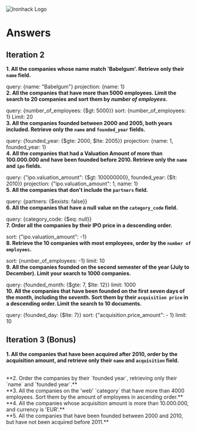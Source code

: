 ![Ironhack Logo](https://i.imgur.com/1QgrNNw.png)
# Answers
## Iteration 2
**1. All the companies whose name match 'Babelgum'. Retrieve only their `name` field.**
<!-- Your Query Goes Here -->
query: {name: "Babelgum"}
projection: {name: 1}
<br>
**2. All the companies that have more than 5000 employees. Limit the search to 20 companies and sort them by *number of employees*.**
<!-- Your Query Goes Here -->
query: {number_of_employees: {$gt: 5000}}
sort: {number_of_employees: 1}
Limit: 20
<br>
**3. All the companies founded between 2000 and 2005, both years included. Retrieve only the `name` and `founded_year` fields.**
<!-- Your Query Goes Here -->
query: {founded_year: {$gte: 2000, $lte: 2005}}
projection: {name: 1, founded_year: 1}
<br>
**4. All the companies that had a Valuation Amount of more than 100.000.000 and have been founded before 2010. Retrieve only the `name` and `ipo` fields.**
<!-- Your Query Goes Here -->
query: {"ipo.valuation_amount": {$gt: 100000000}, founded_year: {$lt: 2010}}
projection: {"ipo.valuation_amount": 1, name: 1}
<br>
**5. All the companies that don't include the `partners` field.**
<!-- Your Query Goes Here -->
query: {partners: {$exists: false}}
<br>
**6. All the companies that have a null value on the `category_code` field.**
<!-- Your Query Goes Here -->
query: {category_code: {$eq: null}}
<br>
**7. Order all the companies by their IPO price in a descending order.**
<!-- Your Query Goes Here -->
sort: {"ipo.valuation_amount": -1}
<br>
**8. Retrieve the 10 companies with most employees, order by the `number of employees`.**
<!-- Your Query Goes Here -->
sort: {number_of_employees: -1}
limit: 10
<br>
**9. All the companies founded on the second semester of the year (July to December). Limit your search to 1000 companies.**
<!-- Your Query Goes Here -->
query: {founded_month: {$gte: 7, $lte: 12}}
limit: 1000
<br>
**10. All the companies that have been founded on the first seven days of the month, including the seventh. Sort them by their `acquisition price` in a descending order. Limit the search to 10 documents.**
<!-- Your Query Goes Here -->
query: {founded_day: {$lte: 7}}
sort: {"acquisition.price_amount": - 1}
limit: 10
<br>
## Iteration 3 (Bonus)
**1. All the companies that have been acquired after 2010, order by the acquisition amount, and retrieve only their `name` and `acquisition` field.**
<!-- Your Query Goes Here -->
<br>
**2. Order the companies by their `founded year`, retrieving only their `name` and `founded year`.**
<!-- Your Query Goes Here -->
<br>
**3. All the companies on the 'web' `category` that have more than 4000 employees. Sort them by the amount of employees in ascending order.**
<!-- Your Query Goes Here -->
<br>
**4. All the companies whose acquisition amount is more than 10.000.000, and currency is 'EUR'.**
<!-- Your Query Goes Here -->
<br>
**5. All the companies that have been founded between 2000 and 2010, but have not been acquired before 2011.**
<!-- Your Query Goes Here -->
<br>